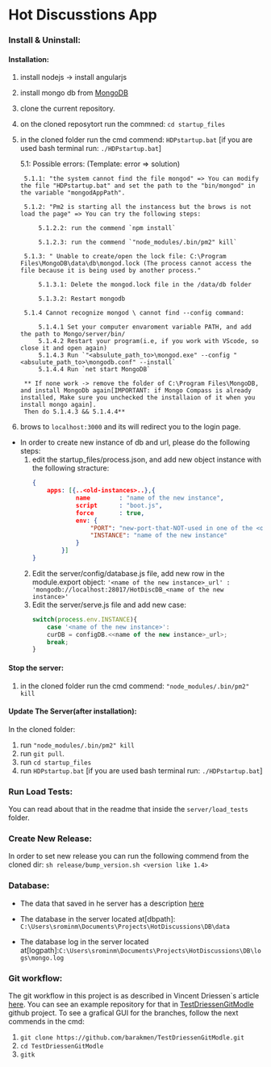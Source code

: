 # Hot Discusstions App

### Install & Uninstall:
#### Installation:

1. install nodejs -> install angularjs
2. install mongo db from [MongoDB](https://www.mongodb.com/)
3. clone the current repository.
4. on the cloned reposytort run the commned: `cd startup_files`
5. in the cloned folder run the cmd commend: `HDPstartup.bat` [if you are used bash terminal run: `./HDPstartup.bat`]

    5.1: Possible errors: (Template: error => solution)
    
        5.1.1: "the system cannot find the file mongod" => You can modify the file "HDPstartup.bat" and set the path to the "bin/mongod" in the variable "mongodAppPath".

        5.1.2: "Pm2 is starting all the instancess but the brows is not load the page" => You can try the following steps:

            5.1.2.2: run the commend `npm install`

            5.1.2.3: run the commend `"node_modules/.bin/pm2" kill`

        5.1.3: " Unable to create/open the lock file: C:\Program Files\MongoDB\data\db\mongod.lock (The process cannot access the file because it is being used by another process."

            5.1.3.1: Delete the mongod.lock file in the /data/db folder

            5.1.3.2: Restart mongodb

        5.1.4 Cannot recognize mongod \ cannot find --config command: 

            5.1.4.1 Set your computer envaroment variable PATH, and add the path to Mongo/server/bin/
            5.1.4.2 Restart your program(i.e, if you work with VScode, so close it and open again)
            5.1.4.3 Run `"<absulute_path_to>\mongod.exe" --config "<absulute_path_to>\mongodb.conf" --install`
            5.1.4.4 Run `net start MongoDB`

        ** If none work -> remove the folder of C:\Program Files\MongoDB, and install MongoDb again[IMPORTANT: if Mongo Compass is already installed, Make sure you unchecked the installaion of it when you install mongo again]. 
        Then do 5.1.4.3 && 5.1.4.4**
            
6. brows to `localhost:3000` and its will redirect you to the login page.

* In order to create new instance of db and url, please do the following steps:
    1. edit the startup_files/process.json, and add new object instance with the following stracture:
        ```json
        {
            apps: [{..<old-instances>..},{
                    name        : "name of the new instance",
                    script      : "boot.js",
                    force 		: true,
                    env: {
                        "PORT": "new-port-that-NOT-used in one of the <old instances>",
                        "INSTANCE": "name of the new instance"
                    }
                }]
        }
        ```
    2. Edit the server/config/database.js file, add new row in the module.export object:
            `'<name of the new instance>_url' : 'mongodb://localhost:28017/HotDiscDB_<name of the new instance>'`
    3. Edit the server/serve.js file and add new case:
        ```javascript
        switch(process.env.INSTANCE){
            case '<name of the new instance>':
            curDB = configDB.<<name of the new instance>_url>;
            break;
        }
        ```

#### Stop the server:

1. in the cloned folder run the cmd commend: `"node_modules/.bin/pm2" kill`


#### Update The Server(after installation):

In the cloned folder:

1. run `"node_modules/.bin/pm2" kill`
2. run `git pull`.
3. run `cd startup_files`
4. run `HDPstartup.bat`  [if you are used bash terminal run: `./HDPstartup.bat`]


### Run Load Tests:
You can read about that in the readme that inside the `server/load_tests` folder.


### Create New Release:
In order to set new release you can run the following commend from the cloned dir: `sh release/bump_version.sh <version like 1.4>`


### Database:
* The data that saved in he server has a description [here](https://docs.google.com/document/d/1apbMwGAUWCuJoToCxUBUX-NPAr0gVeP1hmBYHStxDFE/edit?usp=sharing)

* The database in the server located at[dbpath]: `C:\Users\srominm\Documents\Projects\HotDiscussions\DB\data`
* The database log in the server located at[logpath]:`C:\Users\srominm\Documents\Projects\HotDiscussions\DB\logs\mongo.log`


### Git workflow:
The git workflow in this project is as described in Vincent Driessen`s article [here](http://nvie.com/posts/a-successful-git-branching-model/).
You can see an example repository for that in [TestDriessenGitModle](https://github.com/barakmen/TestDriessenGitModle) github project.
To see a grafical GUI for the branches, follow the next commends in the cmd:
1. `git clone https://github.com/barakmen/TestDriessenGitModle.git`
2. `cd TestDriessenGitModle`
3. `gitk`


